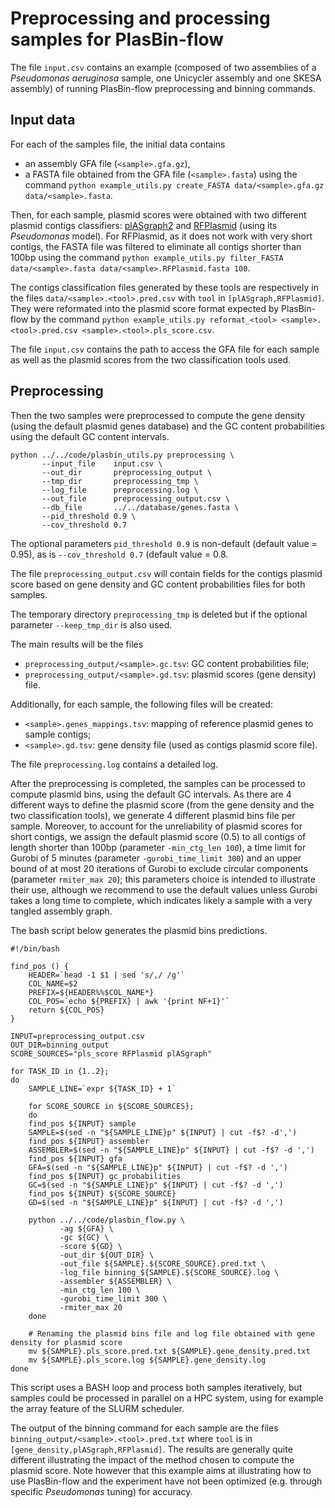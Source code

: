 # Preprocessing and processing samples for PlasBin-flow

The file `input.csv` contains an example (composed of two
assemblies of a *Pseudomonas aeruginosa* sample, one Unicycler
assembly and one SKESA assembly) of running PlasBin-flow
preprocessing and binning commands.

## Input data

For each of the samples file, the initial data contains
- an assembly GFA file (`<sample>.gfa.gz`),
- a FASTA file obtained from the GFA file (`<sample>.fasta`) using the command
  `python example_utils.py create_FASTA data/<sample>.gfa.gz data/<sample>.fasta`.
  

Then, for each sample, plasmid scores were obtained with two
different plasmid contigs classifiers:
<a href="https://github.com/cchauve/plASgraph2/">plASgraph2</a> and
<a href="https://github.com/aldertzomer/RFPlasmid">RFPlasmid</a>
(using its *Pseudomonas* model).  For RFPlasmid, as it does not work
with very short contigs, the FASTA file was filtered to eliminate all
contigs shorter than 100bp using the command `python example_utils.py
filter_FASTA data/<sample>.fasta data/<sample>.RFPlasmid.fasta 100`.

The contigs classification files generated by these tools are
respectively in the files `data/<sample>.<tool>.pred.csv` with `tool`
in `[plASgraph,RFPlasmid]`. They were reformated into the
plasmid score format expected by PlasBin-flow by the command
`
python example_utils.py reformat_<tool> <sample>.<tool>.pred.csv <sample>.<tool>.pls_score.csv
`.

The file `input.csv` contains the path to access the GFA file for each
sample as well as the plasmid scores from the two classification
tools used.

## Preprocessing

Then the two samples were preprocessed to compute the gene density
(using the default plasmid genes database) and the GC content
probabilities using the default GC content intervals.

```
python ../../code/plasbin_utils.py preprocessing \
       --input_file    input.csv \
       --out_dir       preprocessing_output \
       --tmp_dir       preprocessing_tmp \
       --log_file      preprocessing.log \
       --out_file      preprocessing_output.csv \
       --db_file       ../../database/genes.fasta \
       --pid_threshold 0.9 \
       --cov_threshold 0.7
```

The optional parameters `pid_threshold 0.9` is non-default (default
value = 0.95), as is `--cov_threshold 0.7` (default value = 0.8.

The file `preprocessing_output.csv` will contain fields for the
contigs plasmid score based on gene density and GC content
probabilities files for both samples.

The temporary directory `preprocessing_tmp` is deleted but if the
optional parameter `--keep_tmp_dir` is also used.

The main results will be the files
- `preprocessing_output/<sample>.gc.tsv`: GC content probabilities file;
- `preprocessing_output/<sample>.gd.tsv`: plasmid scores (gene density) file.

Additionally, for each sample, the following files will be created:
- `<sample>.genes_mappings.tsv`: mapping of reference plasmid
  genes to sample contigs;
- `<sample>.gd.tsv`: gene density file (used as contigs plasmid score
  file).

The file `preprocessing.log` contains a detailed log.

After the preprocessing is completed, the samples can be processed to
compute plasmid bins, using the default GC intervals. As there are 4
different ways to define the plasmid score (from the gene density and
the two classification tools), we generate 4 different plasmid bins
file per sample. Moreover, to account for the unreliability of plasmid
scores for short contigs, we assign the default plasmid score (0.5) to
all contigs of length shorter than 100bp (parameter `-min_ctg_len
100`), a time limit for Gurobi of 5 minutes (parameter
`-gurobi_time_limit 300`) and an upper bound of at most 20 iterations
of Gurobi to exclude circular components (parameter `rmiter_max 20`);
this parameters choice is intended to illustrate their use,
although we recommend to use the default values unless Gurobi
takes a long time to complete, which indicates likely a sample with a
very tangled assembly graph.

The bash script below generates the plasmid bins predictions.
```
#!/bin/bash

find_pos () {
    HEADER=`head -1 $1 | sed 's/,/ /g'`
    COL_NAME=$2
    PREFIX=${HEADER%%$COL_NAME*}
    COL_POS=`echo ${PREFIX} | awk '{print NF+1}'`
    return ${COL_POS}
}

INPUT=preprocessing_output.csv
OUT_DIR=binning_output
SCORE_SOURCES="pls_score RFPlasmid plASgraph"

for TASK_ID in {1..2};
do
    SAMPLE_LINE=`expr ${TASK_ID} + 1`

    for SCORE_SOURCE in ${SCORE_SOURCES};
    do
	find_pos ${INPUT} sample
	SAMPLE=$(sed -n "${SAMPLE_LINE}p" ${INPUT} | cut -f$? -d',')
	find_pos ${INPUT} assembler
	ASSEMBLER=$(sed -n "${SAMPLE_LINE}p" ${INPUT} | cut -f$? -d ',')
	find_pos ${INPUT} gfa
	GFA=$(sed -n "${SAMPLE_LINE}p" ${INPUT} | cut -f$? -d ',')
	find_pos ${INPUT} gc_probabilities
	GC=$(sed -n "${SAMPLE_LINE}p" ${INPUT} | cut -f$? -d ',')
	find_pos ${INPUT} ${SCORE_SOURCE}
	GD=$(sed -n "${SAMPLE_LINE}p" ${INPUT} | cut -f$? -d ',')
	
	python ../../code/plasbin_flow.py \
	       -ag ${GFA} \
	       -gc ${GC} \
	       -score ${GD} \
	       -out_dir ${OUT_DIR} \
	       -out_file ${SAMPLE}.${SCORE_SOURCE}.pred.txt \
	       -log_file binning_${SAMPLE}.${SCORE_SOURCE}.log \
	       -assembler ${ASSEMBLER} \
	       -min_ctg_len 100 \
	       -gurobi_time_limit 300 \
	       -rmiter_max 20
    done

    # Renaming the plasmid bins file and log file obtained with gene density for plasmid score
    mv ${SAMPLE}.pls_score.pred.txt ${SAMPLE}.gene_density.pred.txt
    mv ${SAMPLE}.pls_score.log ${SAMPLE}.gene_density.log
done
```

This script uses a BASH loop and process both samples iteratively, but
samples could be processed in parallel on a HPC system, using for
example the array feature of the SLURM scheduler.

The output of the binning command for each sample are the files
`binning_output/<sample>.<tool>.pred.txt` where `tool` is in
`[gene_density,plASgraph,RFPlasmid]`.  The results are
generally quite different illustrating the impact of the method chosen
to compute the plasmid score. Note however that this example aims at
illustrating how to use PlasBin-flow and the experiment have not been
optimized (e.g. through specific *Pseudomonas* tuning) for accuracy.


